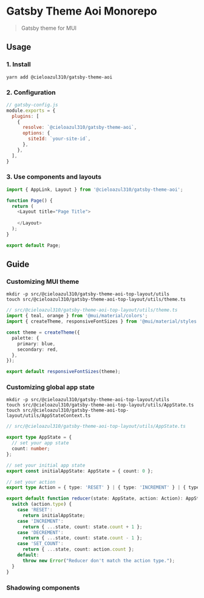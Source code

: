 # Gatsby Theme Aoi Monorepo

> Gatsby theme for MUI

## Usage

### 1. Install

```shell
yarn add @cieloazul310/gatsby-theme-aoi
```

### 2. Configuration

```javascript
// gatsby-config.js
module.exports = {
  plugins: [
    {
      resolve: `@cieloazul310/gatsby-theme-aoi`,
      options: {
        siteId: `your-site-id`,
      },
    },
  ],
}
```

### 3. Use components and layouts

```typescript
import { AppLink, Layout } from '@cieloazul310/gatsby-theme-aoi';

function Page() {
  return (
    <Layout title="Page Title">
      
    </Layout>
  );
}

export default Page;
```

## Guide

### Customizing MUI theme

```shell
mkdir -p src/@cieloazul310/gatsby-theme-aoi-top-layout/utils
touch src/@cieloazul310/gatsby-theme-aoi-top-layout/utils/theme.ts
```

```typescript
// src/@cieloazul310/gatsby-theme-aoi-top-layout/utils/theme.ts
import { teal, orange } from '@mui/material/colors';
import { createTheme, responsiveFontSizes } from '@mui/material/styles';

const theme = createTheme({
  palette: {
    primary: blue,
    secondary: red,
  },
});

export default responsiveFontSizes(theme);
```

### Customizing global app state

```shell
mkdir -p src/@cieloazul310/gatsby-theme-aoi-top-layout/utils
touch src/@cieloazul310/gatsby-theme-aoi-top-layout/utils/AppState.ts
touch src/@cieloazul310/gatsby-theme-aoi-top-layout/utils/AppStateContext.ts
```

```typescript
// src/@cieloazul310/gatsby-theme-aoi-top-layout/utils/AppState.ts

export type AppState = {
  // set your app state
  count: number;
};

// set your initial app state
export const initialAppState: AppState = { count: 0 };

// set your action
export type Action = { type: 'RESET' } | { type: 'INCREMENT' } | { type: 'DECREMENT' } | { type: 'SET_COUNT'; count: number };

export default function reducer(state: AppState, action: Action): AppState {
  switch (action.type) {
    case 'RESET':
      return initialAppState;
    case 'INCREMENT':
      return { ...state, count: state.count + 1 };
    case 'DECREMENT':
      return { ...state, count: state.count - 1 };
    case 'SET_COUNT':
      return { ...state, count: action.count };
    default:
      throw new Error("Reducer don't match the action type.");
  }
}
```

### Shadowing components
